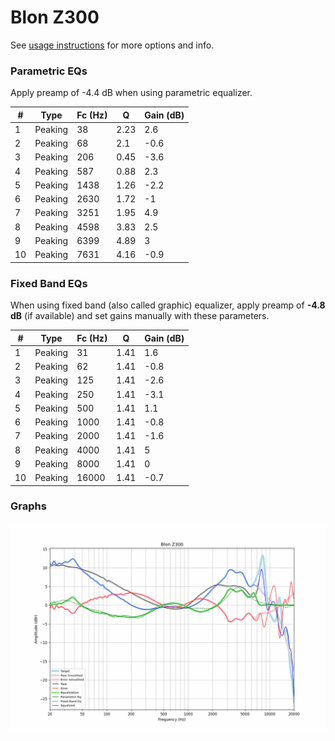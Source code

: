 # Blon Z300
See [usage instructions](https://github.com/jaakkopasanen/AutoEq#usage) for more options and info.

### Parametric EQs
Apply preamp of -4.4 dB when using parametric equalizer.

|   # | Type    |   Fc (Hz) |    Q |   Gain (dB) |
|-----|---------|-----------|------|-------------|
|   1 | Peaking |        38 | 2.23 |         2.6 |
|   2 | Peaking |        68 | 2.1  |        -0.6 |
|   3 | Peaking |       206 | 0.45 |        -3.6 |
|   4 | Peaking |       587 | 0.88 |         2.3 |
|   5 | Peaking |      1438 | 1.26 |        -2.2 |
|   6 | Peaking |      2630 | 1.72 |        -1   |
|   7 | Peaking |      3251 | 1.95 |         4.9 |
|   8 | Peaking |      4598 | 3.83 |         2.5 |
|   9 | Peaking |      6399 | 4.89 |         3   |
|  10 | Peaking |      7631 | 4.16 |        -0.9 |

### Fixed Band EQs
When using fixed band (also called graphic) equalizer, apply preamp of **-4.8 dB** (if available) and set gains manually with these parameters.

|   # | Type    |   Fc (Hz) |    Q |   Gain (dB) |
|-----|---------|-----------|------|-------------|
|   1 | Peaking |        31 | 1.41 |         1.6 |
|   2 | Peaking |        62 | 1.41 |        -0.8 |
|   3 | Peaking |       125 | 1.41 |        -2.6 |
|   4 | Peaking |       250 | 1.41 |        -3.1 |
|   5 | Peaking |       500 | 1.41 |         1.1 |
|   6 | Peaking |      1000 | 1.41 |        -0.8 |
|   7 | Peaking |      2000 | 1.41 |        -1.6 |
|   8 | Peaking |      4000 | 1.41 |         5   |
|   9 | Peaking |      8000 | 1.41 |         0   |
|  10 | Peaking |     16000 | 1.41 |        -0.7 |

### Graphs
![](./Blon%20Z300.png)

